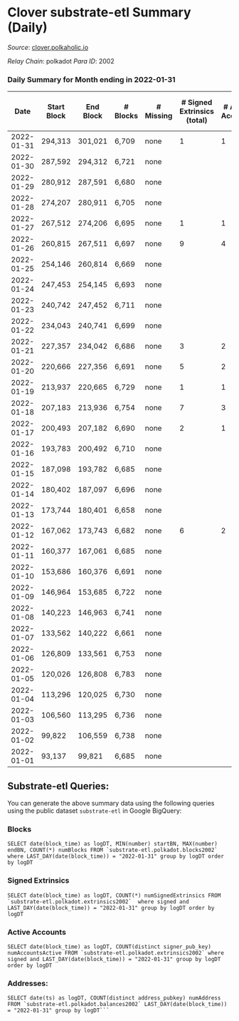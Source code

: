 # Clover substrate-etl Summary (Daily)

_Source_: [clover.polkaholic.io](https://clover.polkaholic.io)

*Relay Chain*: polkadot
*Para ID*: 2002



### Daily Summary for Month ending in 2022-01-31


| Date | Start Block | End Block | # Blocks | # Missing | # Signed Extrinsics (total) | # Active Accounts | # Addresses with Balances | # Events | # Transfers | # XCM Transfers In | # XCM Transfers Out |
| ---- | ----------- | --------- | -------- | --------- | --------------------------- | ----------------- | ------------------------- | -------- | ----------- | ------------------ | ------------------- |
| 2022-01-31 | 294,313 | 301,021 | 6,709 | none  | 1 | 1 | 21 | 13,427 |   |   |   |
| 2022-01-30 | 287,592 | 294,312 | 6,721 | none  |  |  | 21 | 13,447 |   |   |   |
| 2022-01-29 | 280,912 | 287,591 | 6,680 | none  |  |  | 21 | 13,361 |   |   |   |
| 2022-01-28 | 274,207 | 280,911 | 6,705 | none  |  |  | 21 | 13,412 |   |   |   |
| 2022-01-27 | 267,512 | 274,206 | 6,695 | none  | 1 | 1 | 21 | 13,407 |   |   |   |
| 2022-01-26 | 260,815 | 267,511 | 6,697 | none  | 9 | 4 | 20 | 13,443 | 4 ($0.73) |   |   |
| 2022-01-25 | 254,146 | 260,814 | 6,669 | none  |  |  | 16 | 13,344 |   |   |   |
| 2022-01-24 | 247,453 | 254,145 | 6,693 | none  |  |  | 16 | 13,388 |   |   |   |
| 2022-01-23 | 240,742 | 247,452 | 6,711 | none  |  |  | 16 | 13,427 |   |   |   |
| 2022-01-22 | 234,043 | 240,741 | 6,699 | none  |  |  | 16 | 13,399 |   |   |   |
| 2022-01-21 | 227,357 | 234,042 | 6,686 | none  | 3 | 2 | 16 | 13,392 |   |   |   |
| 2022-01-20 | 220,666 | 227,356 | 6,691 | none  | 5 | 2 | 15 | 13,405 |   |   |   |
| 2022-01-19 | 213,937 | 220,665 | 6,729 | none  | 1 | 1 | 15 | 13,471 |   |   |   |
| 2022-01-18 | 207,183 | 213,936 | 6,754 | none  | 7 | 3 | 14 | 13,547 | 1 ($221.29) |   |   |
| 2022-01-17 | 200,493 | 207,182 | 6,690 | none  | 2 | 1 | 11 | 13,391 |   |   |   |
| 2022-01-16 | 193,783 | 200,492 | 6,710 | none  |  |  | 11 | 13,422 |   |   |   |
| 2022-01-15 | 187,098 | 193,782 | 6,685 | none  |  |  | 11 | 13,375 |   |   |   |
| 2022-01-14 | 180,402 | 187,097 | 6,696 | none  |  |  | 11 | 13,393 |   |   |   |
| 2022-01-13 | 173,744 | 180,401 | 6,658 | none  |  |  | 11 | 13,318 |   |   |   |
| 2022-01-12 | 167,062 | 173,743 | 6,682 | none  | 6 | 2 | 11 | 13,429 | 2 ($154.90) |   |   |
| 2022-01-11 | 160,377 | 167,061 | 6,685 | none  |  |  | 7 | 13,372 |   |   |   |
| 2022-01-10 | 153,686 | 160,376 | 6,691 | none  |  |  | 7 | 13,387 |   |   |   |
| 2022-01-09 | 146,964 | 153,685 | 6,722 | none  |  |  | 7 | 13,446 |   |   |   |
| 2022-01-08 | 140,223 | 146,963 | 6,741 | none  |  |  | 7 | 13,487 |   |   |   |
| 2022-01-07 | 133,562 | 140,222 | 6,661 | none  |  |  | 7 | 13,323 |   |   |   |
| 2022-01-06 | 126,809 | 133,561 | 6,753 | none  |  |  | 7 | 13,512 |   |   |   |
| 2022-01-05 | 120,026 | 126,808 | 6,783 | none  |  |  | 7 | 13,568 |   |   |   |
| 2022-01-04 | 113,296 | 120,025 | 6,730 | none  |  |  | 7 | 13,465 |   |   |   |
| 2022-01-03 | 106,560 | 113,295 | 6,736 | none  |  |  | 7 | 13,474 |   |   |   |
| 2022-01-02 | 99,822 | 106,559 | 6,738 | none  |  |  | 7 | 13,481 |   |   |   |
| 2022-01-01 | 93,137 | 99,821 | 6,685 | none  |  |  | 7 | 13,372 |   |   |   |

## Substrate-etl Queries:
You can generate the above summary data using the following queries using the public dataset `substrate-etl` in Google BigQuery:


### Blocks
```
SELECT date(block_time) as logDT, MIN(number) startBN, MAX(number) endBN, COUNT(*) numBlocks FROM `substrate-etl.polkadot.blocks2002`  where LAST_DAY(date(block_time)) = "2022-01-31" group by logDT order by logDT
```


### Signed Extrinsics
```
SELECT date(block_time) as logDT, COUNT(*) numSignedExtrinsics FROM `substrate-etl.polkadot.extrinsics2002`  where signed and LAST_DAY(date(block_time)) = "2022-01-31" group by logDT order by logDT
```


### Active Accounts
```
SELECT date(block_time) as logDT, COUNT(distinct signer_pub_key) numAccountsActive FROM `substrate-etl.polkadot.extrinsics2002` where signed and LAST_DAY(date(block_time)) = "2022-01-31" group by logDT order by logDT
```


### Addresses:
```
SELECT date(ts) as logDT, COUNT(distinct address_pubkey) numAddress FROM `substrate-etl.polkadot.balances2002` LAST_DAY(date(block_time)) = "2022-01-31" group by logDT```

